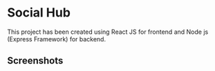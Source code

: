# Social Hub

This project has been created using React JS for frontend and Node js (Express Framework) for backend.

## Screenshots
